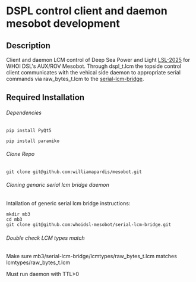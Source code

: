 # DSPL control client and daemon mesobot development
## Description
Client and daemon LCM control of Deep Sea Power and Light [LSL-2025](https://www.deapsea.com/led-sealite/lsl-2025-multiray) for WHOI DSL's AUX/ROV Mesobot. Through dspl_t.lcm the topside control client communicates with the vehical side daemon to appropriate serial commands via raw_bytes_t.lcm to the [serial-lcm-bridge](git@github.com:whoidsl-mesobot/serial-lcm-bridge.git).  

## Required Installation
###### Dependencies
```
pip install PyQt5
```
```
pip install paramiko
```
###### Clone Repo
```
git clone git@github.com:williamapardis/mesobot.git
```
###### Cloning genaric serial lcm bridge daemon 
Intallation of generic serial lcm bridge instructions:
```
mkdir mb3
cd mb3
git clone git@github.com:whoidsl-mesobot/serial-lcm-bridge.git
```
###### Double check LCM types match
Make sure mb3/serial-lcm-bridge/lcmtypes/raw_bytes_t.lcm matches lcmtypes/raw_bytes_t.lcm

Must run daemon with TTL>0
